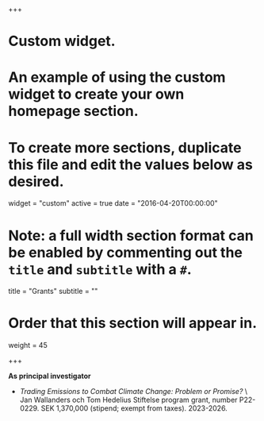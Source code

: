 +++
# Custom widget.
# An example of using the custom widget to create your own homepage section.
# To create more sections, duplicate this file and edit the values below as desired.
widget = "custom"
active = true
date = "2016-04-20T00:00:00"

# Note: a full width section format can be enabled by commenting out the `title` and `subtitle` with a `#`.
title = "Grants"
subtitle = ""

# Order that this section will appear in.
weight = 45

+++

**As principal investigator**

-  _Trading Emissions to Combat Climate Change: Problem or Promise?_ \\ Jan Wallanders och Tom Hedelius Stiftelse program grant, number P22-0229. SEK 1,370,000 (stipend; exempt from taxes). 2023-2026.



